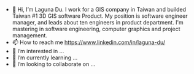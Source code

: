- 👋 Hi, I’m Laguna Du. I work for a GIS company in Taiwan and builded Taiwan #1 3D GIS software Product. My position is software engineer manager, and leads about ten engineers in product department. I'm mastering in software engineering, computer graphics and project management.
- 📫 How to reach me https://www.linkedin.com/in/laguna-du/
- 👀 I’m interested in ...
- 🌱 I’m currently learning ...
- 💞️ I’m looking to collaborate on ...

<!---
lag945/lag945 is a ✨ special ✨ repository because its `README.md` (this file) appears on your GitHub profile.
You can click the Preview link to take a look at your changes.
--->
